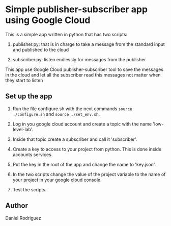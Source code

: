 # Simple publisher-subscriber app using Google Cloud

This is a simple app written in python that has two scripts:

1. publisher.py: that is in charge to take a message from the standard input and published to the cloud

2. subscriber.py: listen endlessly for messages from the publisher

This app use Google Cloud publisher-subscriber tool to save the messages in the cloud and let all the subscriber
read this messages not matter when they start to listen

## Set up the app

1. Run the file configure.sh with the next commands ```source ./configure.sh``` and ```source ./set_env.sh```.

2. Log in you google cloud account and create a topic with the name 'low-level-lab'.

3. Inside that topic create a subscriber and call it 'subscriber'.

4. Create a key to access to your project from python. This is done inside accounts services.

5. Put the key in the root of the app and change the name to 'key.json'.

6. In the two scripts change the value of the project variable to the name of your project in your google cloud console

7. Test the scripts.

## Author

Daniel Rodriguez
